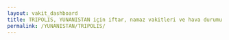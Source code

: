 ```yaml
---
layout: vakit_dashboard
title: TRIPOLIS, YUNANISTAN için iftar, namaz vakitleri ve hava durumu - ilçe/eyalet seç
permalink: /YUNANISTAN/TRIPOLIS/
---
```


<script type="text/javascript">
  var GLOBAL_COUNTRY = 'YUNANISTAN';
  var GLOBAL_CITY = 'TRIPOLIS';
  var GLOBAL_STATE = '';
  var lat = 72;
  var lon = 21;
</script>
